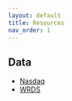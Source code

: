 ```yaml
---
layout: default
title: Resources
nav_order: 1
---
```


## Data

- [Nasdaq](https://data.nasdaq.com/)
- [WRDS](https://wrds-www.wharton.upenn.edu/)

